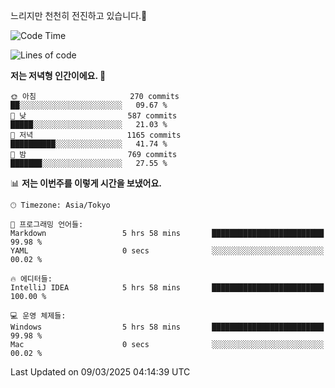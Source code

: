 느리지만 천천히 전진하고 있습니다.🐢

<!--START_SECTION:waka-->
![Code Time](http://img.shields.io/badge/Code%20Time-1%2C539%20hrs%2011%20mins-blue)

![Lines of code](https://img.shields.io/badge/%EC%A0%80%EB%8A%94%20%EC%97%AC%ED%83%9C%EA%B9%8C%EC%A7%80%20-916.3%20thousand%20%EC%A4%84%EC%9D%98%20%EC%BD%94%EB%93%9C%EB%A5%BC%20%EC%9E%91%EC%84%B1%ED%96%88%EC%96%B4%EC%9A%94.-blue)

**저는 저녁형 인간이에요. 🦉** 

```text
🌞 아침                     270 commits         ██░░░░░░░░░░░░░░░░░░░░░░░   09.67 % 
🌆 낮　                     587 commits         █████░░░░░░░░░░░░░░░░░░░░   21.03 % 
🌃 저녁                     1165 commits        ██████████░░░░░░░░░░░░░░░   41.74 % 
🌙 밤　                     769 commits         ███████░░░░░░░░░░░░░░░░░░   27.55 % 
```


📊 **저는 이번주를 이렇게 시간을 보냈어요.** 

```text
🕑︎ Timezone: Asia/Tokyo

💬 프로그래밍 언어들: 
Markdown                 5 hrs 58 mins       █████████████████████████   99.98 % 
YAML                     0 secs              ░░░░░░░░░░░░░░░░░░░░░░░░░   00.02 % 

🔥 에디터들: 
IntelliJ IDEA            5 hrs 58 mins       █████████████████████████   100.00 % 

💻 운영 체제들: 
Windows                  5 hrs 58 mins       █████████████████████████   99.98 % 
Mac                      0 secs              ░░░░░░░░░░░░░░░░░░░░░░░░░   00.02 % 
```


 Last Updated on 09/03/2025 04:14:39 UTC
<!--END_SECTION:waka-->
